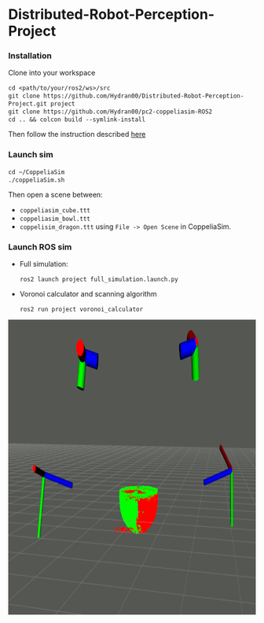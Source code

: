 # Distributed-Robot-Perception-Project
<!-- ![Build Humble](https://github.com/Hydran00/Distributed-Robot-Perception-Project/actions/workflows/main.yml/badge.svg)   -->
### Installation
Clone into your workspace
```
cd <path/to/your/ros2/ws>/src
git clone https://github.com/Hydran00/Distributed-Robot-Perception-Project.git project
git clone https://github.com/Hydran00/pc2-coppeliasim-ROS2
cd .. && colcon build --symlink-install
```
Then follow the instruction described [here](https://github.com/Hydran00/pc2-coppeliasim-ROS2/blob/master/README.md)

### Launch sim
```
cd ~/CoppeliaSim
./coppeliaSim.sh
```
Then open a scene between:
  - `coppeliasim_cube.ttt`
  - `coppeliasim_bowl.ttt`
  - `coppelisim_dragon.ttt`
 using `File -> Open Scene` in CoppeliaSim.

### Launch ROS sim
- Full simulation:
    ```
    ros2 launch project full_simulation.launch.py
    ```
- Voronoi calculator and scanning algorithm
    ```
    ros2 run project voronoi_calculator
    ```

<img src="demo.png" width="1000" height="600">
